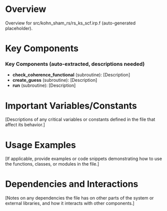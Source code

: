# Overview

Overview for src/kohn_sham_rs/rs_ks_scf.irp.f (auto-generated placeholder).

# Key Components

### Key Components (auto-extracted, descriptions needed)
- **check_coherence_functional** (subroutine): [Description]
- **create_guess** (subroutine): [Description]
- **run** (subroutine): [Description]

# Important Variables/Constants

[Descriptions of any critical variables or constants defined in the file that affect its behavior.]

# Usage Examples

[If applicable, provide examples or code snippets demonstrating how to use the functions, classes, or modules in the file.]

# Dependencies and Interactions

[Notes on any dependencies the file has on other parts of the system or external libraries, and how it interacts with other components.]

